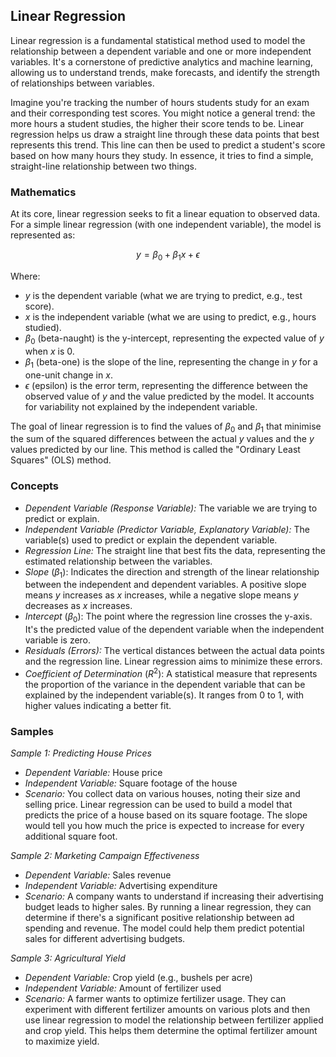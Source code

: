 
## Linear Regression

Linear regression is a fundamental statistical method used to model the relationship between a dependent
variable and one or more independent variables. It's a cornerstone of predictive analytics and machine
learning, allowing us to understand trends, make forecasts, and identify the strength of relationships
between variables.

Imagine you're tracking the number of hours students study for an exam and their corresponding test scores.
You might notice a general trend: the more hours a student studies, the higher their score tends to be.
Linear regression helps us draw a straight line through these data points that best represents this trend.
This line can then be used to predict a student's score based on how many hours they study. In essence,
it tries to find a simple, straight-line relationship between two things.


### Mathematics

At its core, linear regression seeks to fit a linear equation to observed data. For a simple linear
regression (with one independent variable), the model is represented as:

```math
y = \beta_0 + \beta_1 x + \epsilon
```

Where:
* $y$ is the dependent variable (what we are trying to predict, e.g., test score).
* $x$ is the independent variable (what we are using to predict, e.g., hours studied).
* $\beta_0$ (beta-naught) is the y-intercept, representing the expected value of $y$ when $x$ is 0.
* $\beta_1$ (beta-one) is the slope of the line, representing the change in $y$ for a one-unit change in $x$.
* $\epsilon$ (epsilon) is the error term, representing the difference between the observed value of $y$ and
  the value predicted by the model. It accounts for variability not explained by the independent variable.

The goal of linear regression is to find the values of $\beta_0$ and $\beta_1$ that minimise the sum of
the squared differences between the actual $y$ values and the $y$ values predicted by our line. This
method is called the "Ordinary Least Squares" (OLS) method.


### Concepts

* *Dependent Variable (Response Variable):* The variable we are trying to predict or explain.
* *Independent Variable (Predictor Variable, Explanatory Variable):* The variable(s) used to predict or
  explain the dependent variable.
* *Regression Line:* The straight line that best fits the data, representing the estimated relationship
  between the variables.
* *Slope* ($\beta_1$): Indicates the direction and strength of the linear relationship between the
  independent and dependent variables. A positive slope means $y$ increases as $x$ increases, while
  a negative slope means $y$ decreases as $x$ increases.
* *Intercept* ($\beta_0$): The point where the regression line crosses the y-axis. It's the predicted
  value of the dependent variable when the independent variable is zero.
* *Residuals (Errors):* The vertical distances between the actual data points and the regression line.
  Linear regression aims to minimize these errors.
* *Coefficient of Determination* ($R^2$): A statistical measure that represents the proportion of the
  variance in the dependent variable that can be explained by the independent variable(s). It ranges
  from 0 to 1, with higher values indicating a better fit.


### Samples


*Sample 1: Predicting House Prices*

* *Dependent Variable:* House price
* *Independent Variable:* Square footage of the house
* *Scenario:* You collect data on various houses, noting their size and selling price. Linear regression
  can be used to build a model that predicts the price of a house based on its square footage. The slope
  would tell you how much the price is expected to increase for every additional square foot.


*Sample 2: Marketing Campaign Effectiveness*

* *Dependent Variable:* Sales revenue
* *Independent Variable:* Advertising expenditure
* *Scenario:* A company wants to understand if increasing their advertising budget leads to higher sales.
  By running a linear regression, they can determine if there's a significant positive relationship between
  ad spending and revenue. The model could help them predict potential sales for different advertising budgets.


*Sample 3: Agricultural Yield*

* *Dependent Variable:* Crop yield (e.g., bushels per acre)
* *Independent Variable:* Amount of fertilizer used
* *Scenario:* A farmer wants to optimize fertilizer usage. They can experiment with different fertilizer amounts
  on various plots and then use linear regression to model the relationship between fertilizer applied and crop
  yield. This helps them determine the optimal fertilizer amount to maximize yield.


